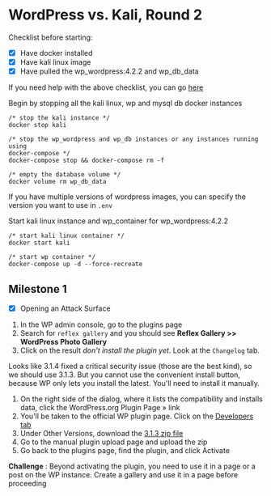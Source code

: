 # WordPress vs. Kali, Round 2

Checklist before starting:
- [x] Have docker installed
- [x] Have kali linux image
- [x] Have pulled the wp_wordpress:4.2.2 and wp_db_data

If you need help with the above checklist, you can go 
[here](https://github.com/sammanthp007/WordPress-Pentesting-Setup)

Begin by stopping all the kali linux, wp and mysql db docker instances
```
/* stop the kali instance */
docker stop kali

/* stop the wp_wordpress and wp_db instances or any instances running using
docker-compose */
docker-compose stop && docker-compose rm -f

/* empty the database volume */
docker volume rm wp_db_data
```

If you have multiple versions of wordpress images, you can specify the version
you want to use in `.env`

Start kali linux instance and wp_container for wp_wordpress:4.2.2
```
/* start kali linux container */
docker start kali

/* start wp container */
docker-compose up -d --force-recreate
```

## Milestone 1
- [x] Opening an Attack Surface
1. In the WP admin console, go to the plugins page
2. Search for `reflex gallery` and you should see **Reflex Gallery >> WordPress
Photo Gallery**
3. Click on the result *don't install the plugin yet*. Look at the `Changelog`
tab.

Looks like 3.1.4 fixed a critical security issue (those are the best kind), so 
we should use 3.1.3. But you cannot use the convenient install button, because 
WP only lets you install the latest. You'll need to install it manually.

1. On the right side of the dialog, where it lists the compatibility and 
installs data, click the WordPress.org Plugin Page » link
2. You'll be taken to the official WP plugin page. Click on the 
[Developers tab](https://wordpress.org/plugins/reflex-gallery/developers/)
3. Under Other Versions, download the 
[3.1.3 zip file
](https://downloads.wordpress.org/plugin/reflex-gallery.3.1.3.zip)
4. Go to the manual plugin upload page and upload the zip
5. Go back to the plugins page, find the plugin, and click Activate

**Challenge** : Beyond activating the plugin, you need to use it in a page or 
a post on the WP instance. Create a gallery and use it in a page before 
proceeding
